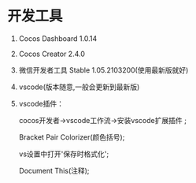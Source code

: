 # 开发工具

1. Cocos Dashboard 1.0.14

2. Cocos Creator 2.4.0

3. 微信开发者工具 Stable 1.05.2103200(使用最新版就好)

4. vscode(版本随意,一般会更新到最新版)

5. vscode插件：

   cocos开发者->vscode工作流->安装vscode扩展插件 ;

   Bracket Pair Colorizer(颜色括号);

   vs设置中打开'保存时格式化';

   Document This(注释);

